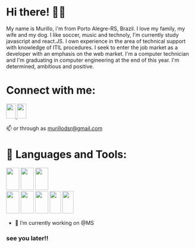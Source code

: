# Hi there! 👋👋

<div>
    My name is Murillo, i'm from Porto Alegre-RS, Brazil. I love my family, my wife and my dog. I like soccer, music and technoly, I'm currently study javascript and    react.JS. I own experience in the area of technical support with knowledge of ITIL procedures. I seek to enter the job market as a developer with an emphasis on the web market. I'm a computer technician and I'm graduating in computer engineering at the end of this year. I'm  determined, ambitious and positive.
</div>

# Connect with me:
 <a href="https://www.linkedin.com/in/murillodsr/">
      <img src="https://cdn.jsdelivr.net/gh/devicons/devicon/icons/linkedin/linkedin-original.svg" height="40" width="25"/>
  </a>
   <a href="https://twitter.com/murillodsr/">
      <img src="https://cdn.jsdelivr.net/gh/devicons/devicon/icons/twitter/twitter-original.svg" height="40" width="25"/>
  </a>
  
📫 or through as murillodsr@gmail.com 

# 🌱 Languages and Tools: 

<a><img src="https://cdn.jsdelivr.net/gh/devicons/devicon/icons/html5/html5-original.svg" height="60" width="35" /></a>
<a><img src="https://cdn.jsdelivr.net/gh/devicons/devicon/icons/css3/css3-original.svg" height="60" width="35" /></a>
<a><img src="https://cdn.jsdelivr.net/gh/devicons/devicon/icons/javascript/javascript-original.svg" height="60" width="35" /></a>       
<a><img src="https://cdn.jsdelivr.net/gh/devicons/devicon/icons/react/react-original.svg" height="60" width="35"/></a>
<a><img src="https://cdn.jsdelivr.net/gh/devicons/devicon/icons/nodejs/nodejs-original-wordmark.svg" height="60" width="35" /></a>
<a><img src="https://cdn.jsdelivr.net/gh/devicons/devicon/icons/java/java-original.svg" height="60" width="35" /></a>
<a><img src="https://cdn.jsdelivr.net/gh/devicons/devicon/icons/vscode/vscode-original.svg" height="60" width="30"/></a>
<a><img src="https://cdn.jsdelivr.net/gh/devicons/devicon/icons/github/github-original.svg" height="60" width="30" /></a>
          
          
- 🔭 I’m currently working on @MS                                                                                                                 

    
### see you later!!
